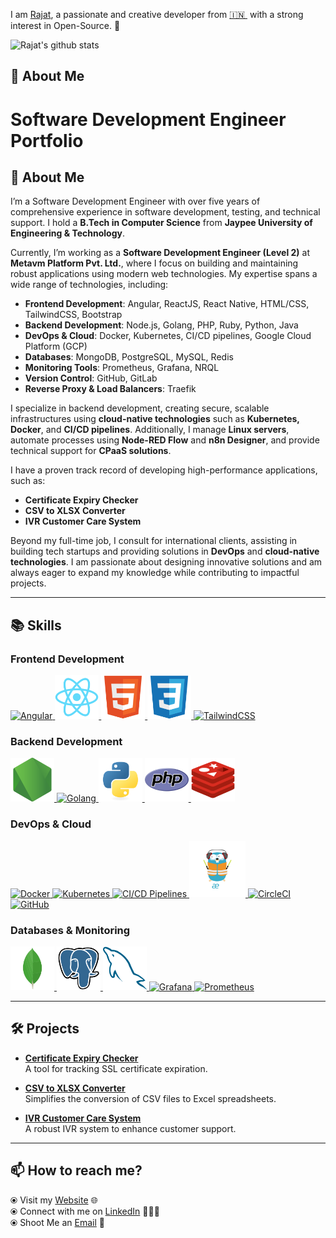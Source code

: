 I am [Rajat](https://www.rkgoyal.com/), a passionate and creative developer from [🇮🇳 ](https://en.wikipedia.org/wiki/India)&nbsp;with a strong interest in Open-Source. 🎯 

![Rajat's github stats](https://github-readme-stats.vercel.app/api?username=imrkgofficial&show_icons=true&theme=radical)

## 🚀 About Me

# Software Development Engineer Portfolio

## 👋 About Me

I’m a Software Development Engineer with over five years of comprehensive experience in software development, testing, and technical support. I hold a **B.Tech in Computer Science** from **Jaypee University of Engineering & Technology**. 

Currently, I’m working as a **Software Development Engineer (Level 2)** at **Metavm Platform Pvt. Ltd.**, where I focus on building and maintaining robust applications using modern web technologies. My expertise spans a wide range of technologies, including:

- **Frontend Development**: Angular, ReactJS, React Native, HTML/CSS, TailwindCSS, Bootstrap
- **Backend Development**: Node.js, Golang, PHP, Ruby, Python, Java
- **DevOps & Cloud**: Docker, Kubernetes, CI/CD pipelines, Google Cloud Platform (GCP)
- **Databases**: MongoDB, PostgreSQL, MySQL, Redis
- **Monitoring Tools**: Prometheus, Grafana, NRQL
- **Version Control**: GitHub, GitLab
- **Reverse Proxy & Load Balancers**: Traefik

I specialize in backend development, creating secure, scalable infrastructures using **cloud-native technologies** such as **Kubernetes, Docker**, and **CI/CD pipelines**. Additionally, I manage **Linux servers**, automate processes using **Node-RED Flow** and **n8n Designer**, and provide technical support for **CPaaS solutions**.

I have a proven track record of developing high-performance applications, such as:
- **Certificate Expiry Checker**
- **CSV to XLSX Converter**
- **IVR Customer Care System**

Beyond my full-time job, I consult for international clients, assisting in building tech startups and providing solutions in **DevOps** and **cloud-native technologies**. I am passionate about designing innovative solutions and am always eager to expand my knowledge while contributing to impactful projects.

---

## 📚 Skills

### Frontend Development
<p float="left">
  <a href="https://angular.io/" target="_blank">
    <img src="https://angular.dev/assets/icons/apple-touch-icon.png" height="70" alt="Angular" />
  </a>
  <a href="https://reactjs.org/" target="_blank">
    <img src="https://raw.githubusercontent.com/devicons/devicon/master/icons/react/react-original.svg" height="70" alt="ReactJS" />
  </a>
  <a href="https://developer.mozilla.org/en-US/docs/Web/HTML" target="_blank">
    <img src="https://raw.githubusercontent.com/devicons/devicon/master/icons/html5/html5-original.svg" height="70" alt="HTML" />
  </a>
  <a href="https://developer.mozilla.org/en-US/docs/Web/CSS" target="_blank">
    <img src="https://raw.githubusercontent.com/devicons/devicon/master/icons/css3/css3-original.svg" height="70" alt="CSS" />
  </a>
  <a href="https://tailwindcss.com/" target="_blank">
    <img src="https://tailwindcss.com/favicons/apple-touch-icon.png?v=3" height="70" alt="TailwindCSS" />
  </a>
</p>

### Backend Development
<p float="left">
  <a href="https://nodejs.org/" target="_blank">
    <img src="https://raw.githubusercontent.com/devicons/devicon/master/icons/nodejs/nodejs-original.svg" height="70" alt="Node.js" />
  </a>
  <a href="https://golang.org/" target="_blank">
    <img src="https://raw.githubusercontent.com/itsksaurabh/itsksaurabh/master/assets/golang.gif" height="90" alt="Golang" />
  </a>
  <a href="https://www.python.org/" target="_blank">
    <img src="https://raw.githubusercontent.com/devicons/devicon/master/icons/python/python-original.svg" height="70" alt="Python" />
  </a>
  <a href="https://www.php.net/" target="_blank">
    <img src="https://raw.githubusercontent.com/devicons/devicon/master/icons/php/php-original.svg" height="70" alt="PHP" />
  </a>
  <a href="https://redis.io/" target="_blank">
    <img src="https://raw.githubusercontent.com/devicons/devicon/master/icons/redis/redis-original.svg" height="70" alt="Redis" />
  </a>
</p>

### DevOps & Cloud
<p float="left">
  <a href="https://www.docker.com/" target="_blank">
    <img src="https://avatars.githubusercontent.com/u/5429470?s=48&v=4" height="80" alt="Docker" />
  </a>
  <a href="https://kubernetes.io/" target="_blank">
    <img src="https://cdn.hashnode.com/res/hashnode/image/upload/v1682361045048/796f4815-0594-4c35-99d9-65d3bfa4d53e.gif" height="75" alt="Kubernetes" />
  </a>
  <a href="https://docs.gitlab.com/ee/ci/" target="_blank">
    <img src="https://hub.datree.io/img/cicd/3.png" height="65" alt="CI/CD Pipelines" />
  </a>
  <a href="https://traefik.io/" target="_blank">
    <img src="https://raw.githubusercontent.com/traefik/traefik/master/docs/content/assets/img/traefik.logo-dark.png" height="90" alt="Traefik" />
  </a>
  <a href="https://circleci.com/" target="_blank">
    <img src="https://d2qm0z2kzhiwa.cloudfront.net/assets/android-chrome-512x512-b0a3962c7ec90ae60cb31f99a3fc37b5.png" height="70" alt="CircleCI" />
  </a>
  <a href="https://github.com/" target="_blank">
    <img src="https://github.githubassets.com/favicons/favicon-dark.svg" height="70" alt="GitHub" />
  </a>
</p>

### Databases & Monitoring
<p float="left">
  <a href="https://www.mongodb.com/" target="_blank">
    <img src="https://raw.githubusercontent.com/devicons/devicon/master/icons/mongodb/mongodb-original.svg" height="70" alt="MongoDB" />
  </a>
  <a href="https://www.postgresql.org/" target="_blank">
    <img src="https://raw.githubusercontent.com/devicons/devicon/master/icons/postgresql/postgresql-original.svg" height="70" alt="PostgreSQL" />
  </a>
  <a href="https://www.mysql.com/" target="_blank">
    <img src="https://raw.githubusercontent.com/devicons/devicon/master/icons/mysql/mysql-original.svg" height="70" alt="MySQL" />
  </a>
  <a href="https://grafana.com/" target="_blank">
    <img src="https://raw.githubusercontent.com/itsksaurabh/itsksaurabh/master/assets/grafana.gif" height="70" alt="Grafana" />
  </a>
  <a href="https://prometheus.io/" target="_blank">
    <img src="https://raw.githubusercontent.com/itsksaurabh/itsksaurabh/master/assets/prometheus.gif" height="70" alt="Prometheus" />
  </a>
</p>

---

## 🛠️ Projects

- **[Certificate Expiry Checker](#)**  
  A tool for tracking SSL certificate expiration.
  
- **[CSV to XLSX Converter](#)**  
  Simplifies the conversion of CSV files to Excel spreadsheets.

- **[IVR Customer Care System](#)**  
  A robust IVR system to enhance customer support.

---

## 📫 How to reach me? 

  ⦿ Visit my [Website](https://rkgoyal.com) 🌐 <br>
  ⦿ Connect with me on [LinkedIn](https://www.linkedin.com/in/rajatkumargoyal/) 👨🏻‍💻 <br>
  ⦿ Shoot Me an [Email](mailto:rajat.kum45@gmail.com@gmail.com) 💌
